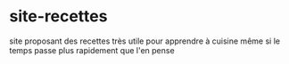# site-recettes
site proposant des recettes
très utile pour apprendre à cuisine même si le temps passe plus rapidement 
que l'en pense 
